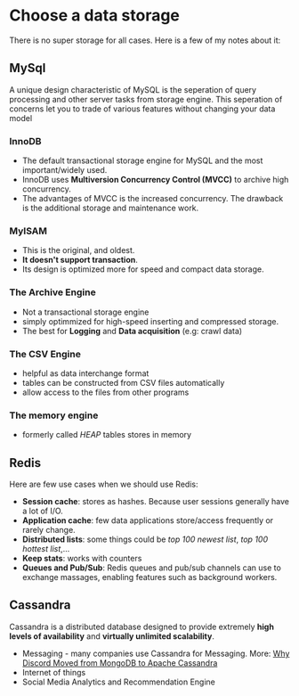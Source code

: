 # Choose a data storage

There is no super storage for all cases. Here is a few of my notes about it:

## MySql
A unique design characteristic of MySQL is the seperation of query processing and other server tasks from storage engine. This seperation of concerns let you to trade of various features without changing your data model

### InnoDB
- The default transactional storage engine for MySQL and the most important/widely used. 
- InnoDB uses **Multiversion Concurrency Control (MVCC)** to archive high concurrency.
- The advantages of MVCC is the increased concurrency. The drawback is the additional storage and maintenance work.

### MyISAM
- This is the original, and oldest. 
- **It doesn't support transaction**. 
- Its design is optimized more for speed and compact data storage.

### The Archive Engine
- Not a transactional storage engine
- simply optimmized for high-speed inserting and compressed storage.
- The best for **Logging** and **Data acquisition** (e.g: crawl data)

### The CSV Engine
- helpful as data interchange format
- tables can be constructed from CSV files automatically
- allow access to the files from other programs

### The memory engine
- formerly called *HEAP* tables stores in memory

## Redis
Here are few use cases when we should use Redis:
- **Session cache**: stores as hashes. Because user sessions generally have a lot of I/O.
- **Application cache**: few data applications store/access frequently or rarely change.
- **Distributed lists**: some things could be *top 100 newest list*, *top 100 hottest list*,... 
- **Keep stats**: works with counters
- **Queues and Pub/Sub**: Redis queues and pub/sub channels can use to exchange massages, enabling features such as background workers.

## Cassandra
Cassandra is a distributed database designed to provide extremely **high levels of availability** and **virtually unlimited scalability**.
- Messaging - many companies use Cassandra for Messaging. More: [Why Discord Moved from MongoDB to Apache Cassandra](https://www.youtube.com/watch?v=86olupkuLlU&ab_channel=HusseinNasser)
- Internet of things
- Social Media Analytics and Recommendation Engine